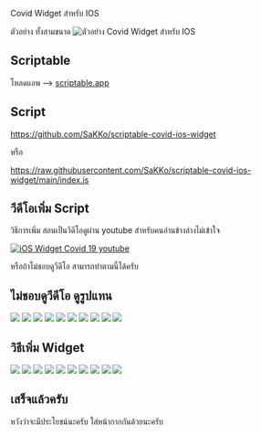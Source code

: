 Covid Widget สำหรับ IOS

ตัวอย่าง ทั้งสามขนาด
![ตัวอย่าง Covid Widget สำหรับ IOS](https://github.com/sakko/scriptable-covid-ios-widget/blob/main/assets/Preview.jpeg?raw=true)

## Scriptable

โหลดแอพ --> [scriptable.app](https://scriptable.app/)

## Script

https://github.com/SaKKo/scriptable-covid-ios-widget

หรือ

https://raw.githubusercontent.com/SaKKo/scriptable-covid-ios-widget/main/index.js

## วีดีโอเพิ่ม Script

วิธีการเพิ่ม สอนเป็นวีดีโอดูผ่าน youtube สำหรับคนอ่านข้างล่างไม่เข้าใจ

[![iOS Widget Covid 19 youtube](/posts/covid-ios-widget/2.png)](https://www.youtube.com/watch?v=dUitlz1Cro0)

หรือถ้าไม่ชอบดูวีดีโอ สามารถทำตามนี้ได้ครับ

## ไม่ชอบดูวีดีโอ ดูรูปแทน

![](https://github.com/sakko/scriptable-covid-ios-widget/blob/main/assets/1.PNG?raw=true)
![](https://github.com/sakko/scriptable-covid-ios-widget/blob/main/assets/2.PNG?raw=true)
![](https://github.com/sakko/scriptable-covid-ios-widget/blob/main/assets/3.PNG?raw=true)
![](https://github.com/sakko/scriptable-covid-ios-widget/blob/main/assets/4.PNG?raw=true)
![](https://github.com/sakko/scriptable-covid-ios-widget/blob/main/assets/5.PNG?raw=true)
![](https://github.com/sakko/scriptable-covid-ios-widget/blob/main/assets/6.PNG?raw=true)
![](https://github.com/sakko/scriptable-covid-ios-widget/blob/main/assets/7.PNG?raw=true)
![](https://github.com/sakko/scriptable-covid-ios-widget/blob/main/assets/8.PNG?raw=true)
![](https://github.com/sakko/scriptable-covid-ios-widget/blob/main/assets/9.PNG?raw=true)
![](https://github.com/sakko/scriptable-covid-ios-widget/blob/main/assets/10.PNG?raw=true)

## วิธีเพิ่ม Widget

![](https://github.com/sakko/scriptable-covid-ios-widget/blob/main/assets/11.PNG?raw=true)
![](https://github.com/sakko/scriptable-covid-ios-widget/blob/main/assets/12.PNG?raw=true)
![](https://github.com/sakko/scriptable-covid-ios-widget/blob/main/assets/13.PNG?raw=true)
![](https://github.com/sakko/scriptable-covid-ios-widget/blob/main/assets/14.PNG?raw=true)
![](https://github.com/sakko/scriptable-covid-ios-widget/blob/main/assets/15.PNG?raw=true)
![](https://github.com/sakko/scriptable-covid-ios-widget/blob/main/assets/16.PNG?raw=true)
![](https://github.com/sakko/scriptable-covid-ios-widget/blob/main/assets/17.PNG?raw=true)
![](https://github.com/sakko/scriptable-covid-ios-widget/blob/main/assets/18.PNG?raw=true)
![](https://github.com/sakko/scriptable-covid-ios-widget/blob/main/assets/19.PNG?raw=true)
![](https://github.com/sakko/scriptable-covid-ios-widget/blob/main/assets/20.PNG?raw=true)

## เสร็จแล้วครับ

หวังว่าจะมีประโยชน์นะครับ
ใส่หน้ากากกันด้วยนะครับ
